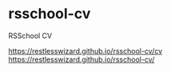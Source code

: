 # rsschool-cv
RSSchool CV

https://restlesswizard.github.io/rsschool-cv/cv
https://restlesswizard.github.io/rsschool-cv/
